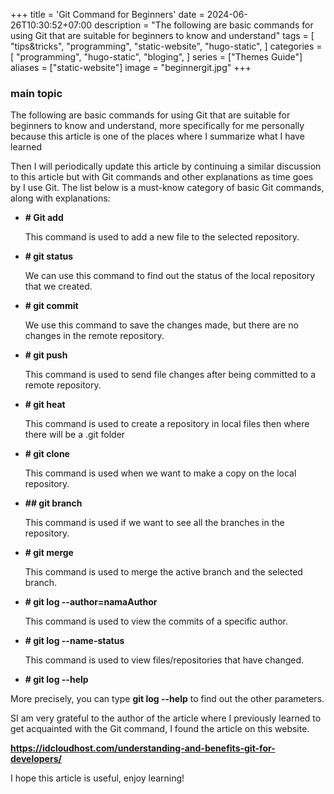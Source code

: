 +++
title = 'Git Command for Beginners'
date = 2024-06-26T10:30:52+07:00
description = "The following are basic commands for using Git that are suitable for beginners to know and understand"
tags = [
    "tips&tricks",
    "programming",
    "static-website",
    "hugo-static",
]
categories = [
    "programming",
    "hugo-static",
    "bloging",
]
series = ["Themes Guide"]
aliases = ["static-website"]
image = "beginnergit.jpg"
+++


### main topic
The following are basic commands for using Git that are suitable for beginners to know and understand, more specifically for me personally because this article is one of the places where I summarize what I have learned


Then I will periodically update this article by continuing a similar discussion to this article but with Git commands and other explanations as time goes by I use Git. The list below is a must-know category of basic Git commands, along with explanations:


- **# Git add**


	This command is used to add a new file to the selected repository.


- **# git status**
	
	We can use this command to find out the status of the local repository that we created.


- **# git commit**


	We use this command to save the changes made, but there are no changes in the remote repository.


- **# git push**


	This command is used to send file changes after being committed to a remote repository.


- **# git heat**


	This command is used to create a repository in local files then where there will be a .git folder
 
- **# git clone**


	This command is used when we want to make a copy on the local repository.


- **## git branch**


	This command is used if we want to see all the branches in the repository.


- **# git merge**


	This command is used to merge the active branch and the selected branch.


- **# git log --author=namaAuthor**
	
	This command is used to view the commits of a specific author.


- **# git log --name-status**


	This command is used to view files/repositories that have changed.


- **# git log --help**


More precisely, you can type **git log --help** to find out the other parameters.


SI am very grateful to the author of the article where I previously learned to get acquainted with the Git command, I found the article on this website.


**https://idcloudhost.com/understanding-and-benefits-git-for-developers/**


I hope this article is useful, enjoy learning!